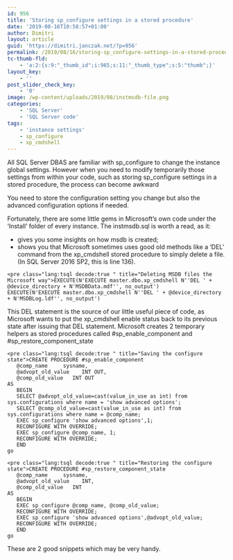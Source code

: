 ```yaml
---
id: 956
title: 'Storing sp_configure settings in a stored procedure'
date: '2019-08-16T10:58:57+01:00'
author: Dimitri
layout: article
guid: 'https://dimitri.janczak.net/?p=956'
permalink: /2019/08/16/storing-sp_configure-settings-in-a-stored-procedure/
tc-thumb-fld:
    - 'a:2:{s:9:"_thumb_id";i:965;s:11:"_thumb_type";s:5:"thumb";}'
layout_key:
    - ''
post_slider_check_key:
    - '0'
image: /wp-content/uploads/2019/08/instmsdb-file.png
categories:
    - 'SQL Server'
    - 'SQL Server code'
tags:
    - 'instance settings'
    - sp_configure
    - xp_cmdshell
---
```


All SQL Server DBAS are familiar with sp\_configure to change the instance global settings. However when you need to modify temporarily those settings from within your code, such as storing sp\_configure settings in a stored procedure, the process can become awkward

You need to store the configuration setting you change but also the advanced configuration options if needed.

Fortunately, there are some little gems in Microsoft’s own code under the ‘Install’ folder of every instance. The instmsdb.sql is worth a read, as it:

- gives you some insights on how msdb is created;
- shows you that Microsoft sometimes uses good old methods like a ‘DEL’ command from the xp\_cmdshell stored procedure to simply delete a file. (In SQL Server 2016 SP2, this is line 136).

```
<pre class="lang:tsql decode:true " title="Deleting MSDB files the Microsoft way">EXECUTE(N'EXECUTE master.dbo.xp_cmdshell N''DEL ' + @device_directory + N'MSDBData.mdf'', no_output')
EXECUTE(N'EXECUTE master.dbo.xp_cmdshell N''DEL ' + @device_directory + N'MSDBLog.ldf'', no_output')
```

This DEL statement is the source of our little useful piece of code, as Microsoft wants to put the xp\_cmdshell enable status back to its previous state after issuing that DEL statement. Microsoft creates 2 temporary helpers as stored procedures called #sp\_enable\_component and #sp\_restore\_component\_state

```
<pre class="lang:tsql decode:true " title="Saving the configure state">CREATE PROCEDURE #sp_enable_component     
   @comp_name     sysname, 
   @advopt_old_value    INT OUT, 
   @comp_old_value   INT OUT 
AS
   BEGIN
   SELECT @advopt_old_value=cast(value_in_use as int) from sys.configurations where name = 'show advanced options';
   SELECT @comp_old_value=cast(value_in_use as int) from sys.configurations where name = @comp_name; 
   EXEC sp_configure 'show advanced options',1;
   RECONFIGURE WITH OVERRIDE;
   EXEC sp_configure @comp_name, 1; 
   RECONFIGURE WITH OVERRIDE;
   END
go
```

```
<pre class="lang:tsql decode:true " title="Restoring the configure state">CREATE PROCEDURE #sp_restore_component_state 
   @comp_name     sysname, 
   @advopt_old_value    INT, 
   @comp_old_value   INT 
AS
   BEGIN
   EXEC sp_configure @comp_name, @comp_old_value; 
   RECONFIGURE WITH OVERRIDE;
   EXEC sp_configure 'show advanced options',@advopt_old_value;
   RECONFIGURE WITH OVERRIDE;
   END
go
```

These are 2 good snippets which may be very handy.